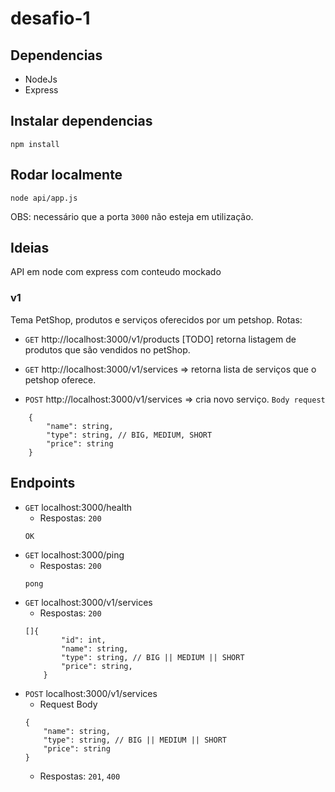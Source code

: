 # desafio-1

## Dependencias
- NodeJs
- Express

## Instalar dependencias

```
npm install
```

## Rodar localmente

```
node api/app.js
```

OBS: necessário que a porta `3000` não esteja em utilização.



## Ideias
API em node com express com conteudo mockado
### v1
Tema PetShop, produtos e serviços oferecidos por um petshop.
Rotas:
- `GET` http://localhost:3000/v1/products [TODO]
retorna listagem de produtos que são vendidos no petShop.

- `GET` http://localhost:3000/v1/services => 
retorna lista de serviços que o petshop oferece.

- `POST` http://localhost:3000/v1/services => 
cria novo serviço.
`Body request`
``` 
    {
        "name": string,
        "type": string, // BIG, MEDIUM, SHORT
        "price": string
    }
```


## Endpoints

- `GET` localhost:3000/health 
    - Respostas: `200`
    ```
    OK
    ```
- `GET` localhost:3000/ping 
    - Respostas: `200`
    ```
    pong
    ```
- `GET` localhost:3000/v1/services
    - Respostas: `200`
    ```
    []{
            "id": int,
            "name": string,
            "type": string, // BIG || MEDIUM || SHORT
            "price": string,
        }
    ```
- `POST` localhost:3000/v1/services
    - Request Body
    ```
    {
        "name": string,
        "type": string, // BIG || MEDIUM || SHORT
        "price": string
    }
    ```
    - Respostas: `201`, `400`